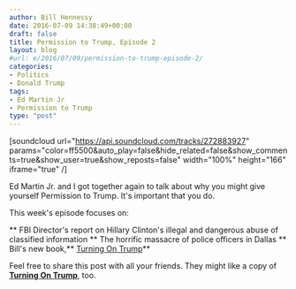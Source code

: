 ```yaml
---
author: Bill Hennessy
date: 2016-07-09 14:38:49+00:00
draft: false
title: Permission to Trump, Episode 2
layout: blog
#url: e/2016/07/09/permission-to-trump-episode-2/
categories:
- Politics
- Donald Trump
tags:
- Ed Martin Jr
- Permission to Trump
type: "post"
---
```


[soundcloud url="https://api.soundcloud.com/tracks/272883927" params="color=ff5500&auto_play=false&hide_related=false&show_comments=true&show_user=true&show_reposts=false" width="100%" height="166" iframe="true" /]

Ed Martin Jr. and I got together again to talk about why you might give yourself Permission to Trump. It's important that you do.

This week's episode focuses on:




** FBI Director's report on Hillary Clinton's illegal and dangerous abuse of classified information
** The horrific massacre of police officers in Dallas
** Bill's new book,** [Turning On Trump](https://amzn.to/29qDOYw)**


Feel free to share this post with all your friends. They might like a copy of [**Turning On Trump**](https://amzn.to/29qDOYw), too.

